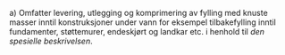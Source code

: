 a) Omfatter levering, utlegging og komprimering av fylling med knuste masser inntil konstruksjoner under vann for eksempel tilbakefylling inntil fundamenter, støttemurer, endeskjørt og landkar etc. i henhold til *den spesielle beskrivelsen*.

